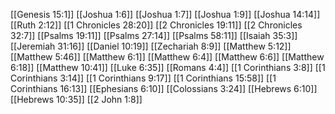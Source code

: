 [[Genesis 15:1]]
[[Joshua 1:6]]
[[Joshua 1:7]]
[[Joshua 1:9]]
[[Joshua 14:14]]
[[Ruth 2:12]]
[[1 Chronicles 28:20]]
[[2 Chronicles 19:11]]
[[2 Chronicles 32:7]]
[[Psalms 19:11]]
[[Psalms 27:14]]
[[Psalms 58:11]]
[[Isaiah 35:3]]
[[Jeremiah 31:16]]
[[Daniel 10:19]]
[[Zechariah 8:9]]
[[Matthew 5:12]]
[[Matthew 5:46]]
[[Matthew 6:1]]
[[Matthew 6:4]]
[[Matthew 6:6]]
[[Matthew 6:18]]
[[Matthew 10:41]]
[[Luke 6:35]]
[[Romans 4:4]]
[[1 Corinthians 3:8]]
[[1 Corinthians 3:14]]
[[1 Corinthians 9:17]]
[[1 Corinthians 15:58]]
[[1 Corinthians 16:13]]
[[Ephesians 6:10]]
[[Colossians 3:24]]
[[Hebrews 6:10]]
[[Hebrews 10:35]]
[[2 John 1:8]]
